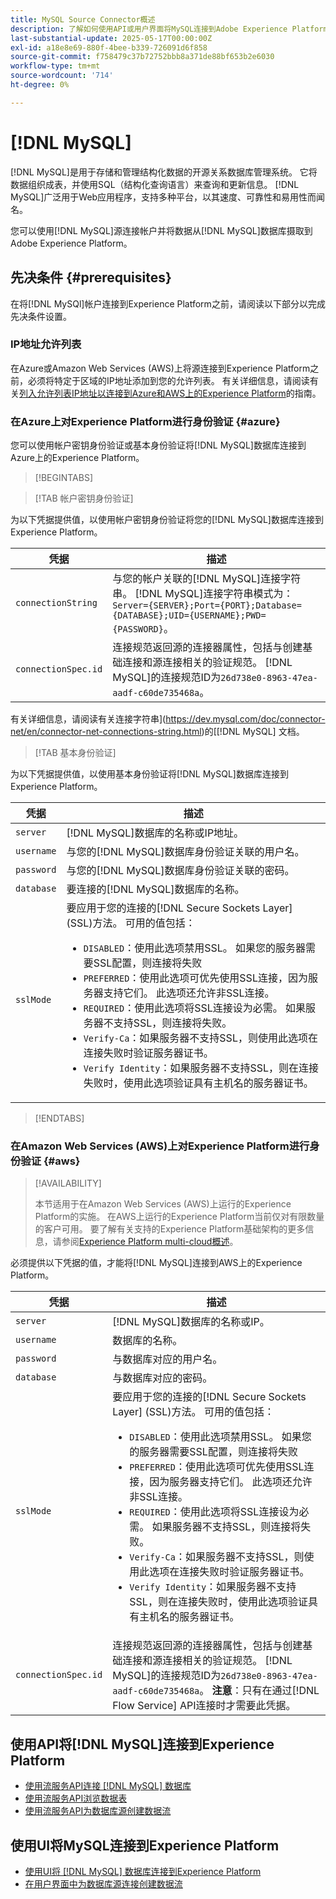```yaml
---
title: MySQL Source Connector概述
description: 了解如何使用API或用户界面将MySQL连接到Adobe Experience Platform。
last-substantial-update: 2025-05-17T00:00:00Z
exl-id: a18e8e69-880f-4bee-b339-726091d6f858
source-git-commit: f758479c37b72752bbb8a371de88bf653b2e6030
workflow-type: tm+mt
source-wordcount: '714'
ht-degree: 0%

---
```


# [!DNL MySQL]

[!DNL MySQL]是用于存储和管理结构化数据的开源关系数据库管理系统。 它将数据组织成表，并使用SQL（结构化查询语言）来查询和更新信息。 [!DNL MySQL]广泛用于Web应用程序，支持多种平台，以其速度、可靠性和易用性而闻名。

您可以使用[!DNL MySQL]源连接帐户并将数据从[!DNL MySQL]数据库摄取到Adobe Experience Platform。

## 先决条件 {#prerequisites}

在将[!DNL MySQl]帐户连接到Experience Platform之前，请阅读以下部分以完成先决条件设置。

### IP地址允许列表

在Azure或Amazon Web Services (AWS)上将源连接到Experience Platform之前，必须将特定于区域的IP地址添加到您的允许列表。 有关详细信息，请阅读有关[列入允许列表IP地址以连接到Azure和AWS上的Experience Platform](../../ip-address-allow-list.md)的指南。

### 在Azure上对Experience Platform进行身份验证 {#azure}

您可以使用帐户密钥身份验证或基本身份验证将[!DNL MySQL]数据库连接到Azure上的Experience Platform。

>[!BEGINTABS]

>[!TAB 帐户密钥身份验证]

为以下凭据提供值，以使用帐户密钥身份验证将您的[!DNL MySQL]数据库连接到Experience Platform。

| 凭据 | 描述 |
| --- | --- |
| `connectionString` | 与您的帐户关联的[!DNL MySQL]连接字符串。 [!DNL MySQL]连接字符串模式为： `Server={SERVER};Port={PORT};Database={DATABASE};UID={USERNAME};PWD={PASSWORD}`。 |
| `connectionSpec.id` | 连接规范返回源的连接器属性，包括与创建基础连接和源连接相关的验证规范。 [!DNL MySQL]的连接规范ID为`26d738e0-8963-47ea-aadf-c60de735468a`。 |

有关详细信息，请阅读有关连接字符串](https://dev.mysql.com/doc/connector-net/en/connector-net-connections-string.html)的[[!DNL MySQL] 文档。

>[!TAB 基本身份验证]

为以下凭据提供值，以使用基本身份验证将[!DNL MySQL]数据库连接到Experience Platform。

| 凭据 | 描述 |
| --- | --- |
| `server` | [!DNL MySQL]数据库的名称或IP地址。 |
| `username` | 与您的[!DNL MySQL]数据库身份验证关联的用户名。 |
| `password` | 与您的[!DNL MySQL]数据库身份验证关联的密码。 |
| `database` | 要连接的[!DNL MySQL]数据库的名称。 |
| `sslMode` | 要应用于您的连接的[!DNL Secure Sockets Layer] (SSL)方法。 可用的值包括： <ul><li>`DISABLED`：使用此选项禁用SSL。 如果您的服务器需要SSL配置，则连接将失败</li><li>`PREFERRED`：使用此选项可优先使用SSL连接，因为服务器支持它们。 此选项还允许非SSL连接。</li><li>`REQUIRED`：使用此选项将SSL连接设为必需。 如果服务器不支持SSL，则连接将失败。</li><li>`Verify-Ca`：如果服务器不支持SSL，则使用此选项在连接失败时验证服务器证书。</li><li>`Verify Identity`：如果服务器不支持SSL，则在连接失败时，使用此选项验证具有主机名的服务器证书。</li></ul> |

>[!ENDTABS]

### 在Amazon Web Services (AWS)上对Experience Platform进行身份验证 {#aws}

>[!AVAILABILITY]
>
>本节适用于在Amazon Web Services (AWS)上运行的Experience Platform的实施。 在AWS上运行的Experience Platform当前仅对有限数量的客户可用。 要了解有关支持的Experience Platform基础架构的更多信息，请参阅[Experience Platform multi-cloud概述](../../../landing/multi-cloud.md)。

必须提供以下凭据的值，才能将[!DNL MySQL]连接到AWS上的Experience Platform。

| 凭据 | 描述 |
| --- | --- |
| `server` | [!DNL MySQL]数据库的名称或IP。 |
| `username` | 数据库的名称。 |
| `password` | 与数据库对应的用户名。 |
| `database` | 与数据库对应的密码。 |
| `sslMode` | 要应用于您的连接的[!DNL Secure Sockets Layer] (SSL)方法。 可用的值包括： <ul><li>`DISABLED`：使用此选项禁用SSL。 如果您的服务器需要SSL配置，则连接将失败</li><li>`PREFERRED`：使用此选项可优先使用SSL连接，因为服务器支持它们。 此选项还允许非SSL连接。</li><li>`REQUIRED`：使用此选项将SSL连接设为必需。 如果服务器不支持SSL，则连接将失败。</li><li>`Verify-Ca`：如果服务器不支持SSL，则使用此选项在连接失败时验证服务器证书。</li><li>`Verify Identity`：如果服务器不支持SSL，则在连接失败时，使用此选项验证具有主机名的服务器证书。</li></ul> |
| `connectionSpec.id` | 连接规范返回源的连接器属性，包括与创建基础连接和源连接相关的验证规范。 [!DNL MySQL]的连接规范ID为`26d738e0-8963-47ea-aadf-c60de735468a`。 **注意**：只有在通过[!DNL Flow Service] API连接时才需要此凭据。 |

## 使用API将[!DNL MySQL]连接到Experience Platform

- [使用流服务API连接 [!DNL MySQL] 数据库](../../tutorials/api/create/databases/mysql.md)
- [使用流服务API浏览数据表](../../tutorials/api/explore/tabular.md)
- [使用流服务API为数据库源创建数据流](../../tutorials/api/collect/database-nosql.md)

## 使用UI将MySQL连接到Experience Platform

- [使用UI将 [!DNL MySQL] 数据库连接到Experience Platform](../../tutorials/ui/create/databases/mysql.md)
- [在用户界面中为数据库源连接创建数据流](../../tutorials/ui/dataflow/databases.md)
